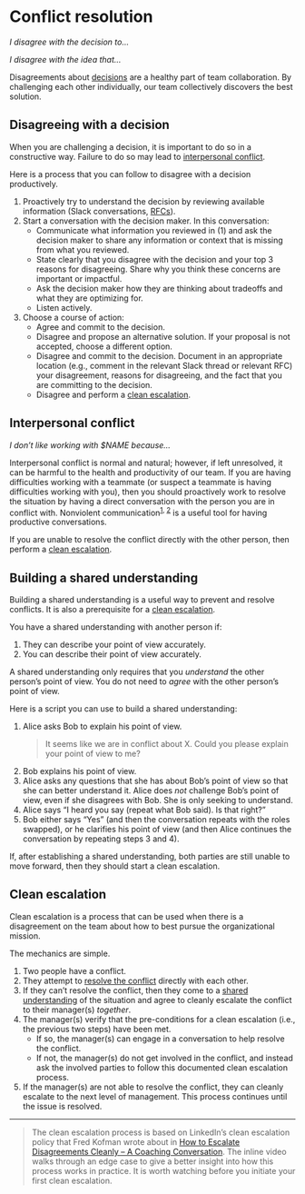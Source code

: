 # Conflict resolution

_I disagree with the decision to…_

_I disagree with the idea that…_

Disagreements about [decisions](decisions.md) are a healthy part of team collaboration. By challenging each other individually, our team collectively discovers the best solution.

## Disagreeing with a decision

When you are challenging a decision, it is important to do so in a constructive way. Failure to do so may lead to [interpersonal conflict](#interpersonal-conflict).

Here is a process that you can follow to disagree with a decision productively.

1. Proactively try to understand the decision by reviewing available information (Slack conversations, [RFCs](./rfcs/index.md)).
1. Start a conversation with the decision maker. In this conversation:
   - Communicate what information you reviewed in (1) and ask the decision maker to share any information or context that is missing from what you reviewed.
   - State clearly that you disagree with the decision and your top 3 reasons for disagreeing. Share why you think these concerns are important or impactful.
   - Ask the decision maker how they are thinking about tradeoffs and what they are optimizing for.
   - Listen actively.
1. Choose a course of action:
   - Agree and commit to the decision.
   - Disagree and propose an alternative solution. If your proposal is not accepted, choose a different option.
   - Disagree and commit to the decision. Document in an appropriate location (e.g., comment in the relevant Slack thread or relevant RFC) your disagreement, reasons for disagreeing, and the fact that you are committing to the decision.
   - Disagree and perform a [clean escalation](#clean-escalation).

## Interpersonal conflict

_I don’t like working with $NAME because…_

Interpersonal conflict is normal and natural; however, if left unresolved, it can be harmful to the health and productivity of our team. If you are having difficulties working with a teammate (or suspect a teammate is having difficulties working with you), then you should proactively work to resolve the situation by having a direct conversation with the person you are in conflict with. Nonviolent communication<sup><a href="http://www.citizenshandbook.org/nonviolent_communication.pdf">1</a>, <a href="https://www.nonviolentcommunication.com/pdf_files/4part_nvc_process.pdf">2</a></sup> is a useful tool for having productive conversations.

If you are unable to resolve the conflict directly with the other person, then perform a [clean escalation](#clean-escalation).

## Building a shared understanding

Building a shared understanding is a useful way to prevent and resolve conflicts. It is also a prerequisite for a [clean escalation](#clean-escalation).

You have a shared understanding with another person if:

1. They can describe your point of view accurately.
1. You can describe their point of view accurately.

A shared understanding only requires that you _understand_ the other person’s point of view. You do not need to _agree_ with the other person’s point of view.

Here is a script you can use to build a shared understanding:

1. Alice asks Bob to explain his point of view.
   > It seems like we are in conflict about X. Could you please explain your point of view to me?
1. Bob explains his point of view.
1. Alice asks any questions that she has about Bob’s point of view so that she can better understand it. Alice does _not_ challenge Bob’s point of view, even if she disagrees with Bob. She is only seeking to understand.
1. Alice says “I heard you say (repeat what Bob said). Is that right?”
1. Bob either says “Yes” (and then the conversation repeats with the roles swapped), or he clarifies his point of view (and then Alice continues the conversation by repeating steps 3 and 4).

If, after establishing a shared understanding, both parties are still unable to move forward, then they should start a clean escalation.

## Clean escalation

Clean escalation is a process that can be used when there is a disagreement on the team about how to best pursue the organizational mission.

The mechanics are simple.

1. Two people have a conflict.
1. They attempt to [resolve the conflict](#conflict-resolution) directly with each other.
1. If they can’t resolve the conflict, then they come to a [shared understanding](#building-a-shared-understanding) of the situation and agree to cleanly escalate the conflict to their manager(s) _together_.
1. The manager(s) verify that the pre-conditions for a clean escalation (i.e., the previous two steps) have been met.
   - If so, the manager(s) can engage in a conversation to help resolve the conflict.
   - If not, the manager(s) do not get involved in the conflict, and instead ask the involved parties to follow this documented clean escalation process.
1. If the manager(s) are not able to resolve the conflict, they can cleanly escalate to the next level of management. This process continues until the issue is resolved.

---

> The clean escalation process is based on LinkedIn’s clean escalation policy that Fred Kofman wrote about in [How to Escalate Disagreements Cleanly – A Coaching Conversation](https://www.linkedin.com/pulse/how-escalate-disagreements-cleanly-coaching-77-fred-kofman/). The inline video walks through an edge case to give a better insight into how this process works in practice. It is worth watching before you initiate your first clean escalation.

